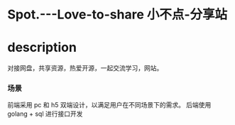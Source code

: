 # Spot.---Love-to-share 小不点-分享站


# description

对接网盘，共享资源，热爱开源，一起交流学习，网站。


### 场景

前端采用 pc 和 h5 双端设计，以满足用户在不同场景下的需求。
后端使用 golang + sql 进行接口开发

### 
